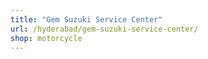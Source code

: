 ```yaml
---
title: "Gem Suzuki Service Center"
url: /hyderabad/gem-suzuki-service-center/
shop: motorcycle
---
```

